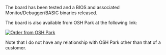 The board has been tested and a BIOS and associated Monitor/Debugger/BASIC binaries released.
<p>
The board is also available from OSH Park at the following link:
<p>
<a href="https://www.oshpark.com/shared_projects/1SkkN4ey"><img src="https://www.oshpark.com/assets/badge-5b7ec47045b78aef6eb9d83b3bac6b1920de805e9a0c227658eac6e19a045b9c.png" alt="Order from OSH Park"></img></a>
<p>
Note that I do not have any relationship with OSH Park other than that of a customer.

